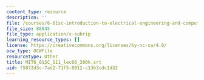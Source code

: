 ```yaml
---
content_type: resource
description: ''
file: /courses/6-01sc-introduction-to-electrical-engineering-and-computer-science-i-spring-2011/f5872d3c7ad271f58012c13b3cdc1d32_MIT6_01SC_S11_lec06_300k.srt
file_size: 88845
file_type: application/x-subrip
learning_resource_types: []
license: https://creativecommons.org/licenses/by-nc-sa/4.0/
ocw_type: OCWFile
resourcetype: Other
title: MIT6_01SC_S11_lec06_300k.srt
uid: f5872d3c-7ad2-71f5-8012-c13b3cdc1d32
---
```

